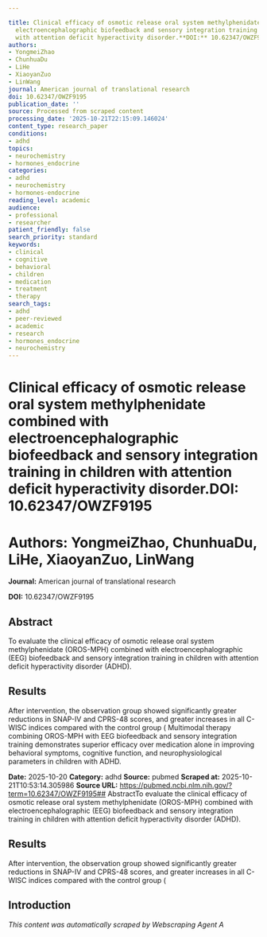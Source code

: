 ```yaml
---

title: Clinical efficacy of osmotic release oral system methylphenidate combined with
  electroencephalographic biofeedback and sensory integration training in children
  with attention deficit hyperactivity disorder.**DOI:** 10.62347/OWZF9195
authors:
- YongmeiZhao
- ChunhuaDu
- LiHe
- XiaoyanZuo
- LinWang
journal: American journal of translational research
doi: 10.62347/OWZF9195
publication_date: ''
source: Processed from scraped content
processing_date: '2025-10-21T22:15:09.146024'
content_type: research_paper
conditions:
- adhd
topics:
- neurochemistry
- hormones_endocrine
categories:
- adhd
- neurochemistry
- hormones-endocrine
reading_level: academic
audience:
- professional
- researcher
patient_friendly: false
search_priority: standard
keywords:
- clinical
- cognitive
- behavioral
- children
- medication
- treatment
- therapy
search_tags:
- adhd
- peer-reviewed
- academic
- research
- hormones_endocrine
- neurochemistry
---
```




# Clinical efficacy of osmotic release oral system methylphenidate combined with electroencephalographic biofeedback and sensory integration training in children with attention deficit hyperactivity disorder.**DOI:** 10.62347/OWZF9195

# **Authors:** YongmeiZhao, ChunhuaDu, LiHe, XiaoyanZuo, LinWang

**Journal:** American journal of translational research

**DOI:** 10.62347/OWZF9195

## Abstract

To evaluate the clinical efficacy of osmotic release oral system methylphenidate (OROS-MPH) combined with electroencephalographic (EEG) biofeedback and sensory integration training in children with attention deficit hyperactivity disorder (ADHD).
## Results
After intervention, the observation group showed significantly greater reductions in SNAP-IV and CPRS-48 scores, and greater increases in all C-WISC indices compared with the control group (
Multimodal therapy combining OROS-MPH with EEG biofeedback and sensory integration training demonstrates superior efficacy over medication alone in improving behavioral symptoms, cognitive function, and neurophysiological parameters in children with ADHD.

**Date:** 2025-10-20
**Category:** adhd
**Source:** pubmed
**Scraped at:** 2025-10-21T10:53:14.305986
**Source URL:** https://pubmed.ncbi.nlm.nih.gov/?term=10.62347/OWZF9195## AbstractTo evaluate the clinical efficacy of osmotic release oral system methylphenidate (OROS-MPH) combined with electroencephalographic (EEG) biofeedback and sensory integration training in children with attention deficit hyperactivity disorder (ADHD).
## Results
After intervention, the observation group showed significantly greater reductions in SNAP-IV and CPRS-48 scores, and greater increases in all C-WISC indices compared with the control group (
## Introduction
*This content was automatically scraped by Webscraping Agent A*